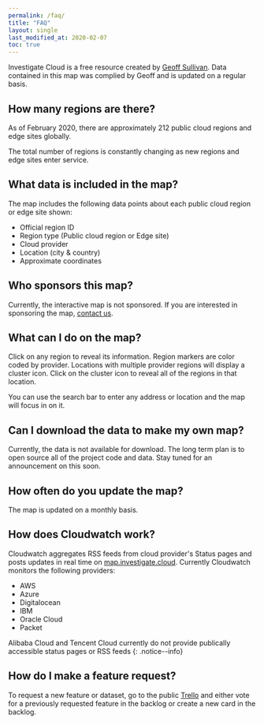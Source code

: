 ```yaml
---
permalink: /faq/
title: "FAQ"
layout: single
last_modified_at: 2020-02-07
toc: true
---
```


Investigate Cloud is a free resource created by [Geoff Sullivan](https://geoffsullivan.net). Data contained in this map was complied by Geoff and is updated on a regular basis.

## How many regions are there?
As of February 2020, there are approximately 212 public cloud regions and edge sites globally. 

The total number of regions is constantly changing as new regions and edge sites enter service.

## What data is included in the map?
The map includes the following data points about each public cloud region or edge site shown:

* Official region ID
* Region type (Public cloud region or Edge site)
* Cloud provider
* Location (city & country)
* Approximate coordinates
 
## Who sponsors this map?
Currently, the interactive map is not sponsored. If you are interested in sponsoring the map, [contact us](mailto:geoffrsullivan@gmail.com).

## What can I do on the map?
Click on any region to reveal its information. Region markers are color coded by provider. Locations with multiple provider regions will display a cluster icon. Click on the cluster icon to reveal all of the regions in that location.

You can use the search bar to enter any address or location and the map will focus in on it.

## Can I download the data to make my own map?
Currently, the data is not available for download. The long term plan is to open source all of the project code and data. Stay tuned for an announcement on this soon.

## How often do you update the map?
The map is updated on a monthly basis.

## How does Cloudwatch work?
Cloudwatch aggregates RSS feeds from cloud provider's Status pages and posts updates in real time on [map.investigate.cloud](https://map.investigate.cloud). Currently Cloudwatch monitors the following providers:

* AWS
* Azure
* Digitalocean
* IBM
* Oracle Cloud
* Packet

Alibaba Cloud and Tencent Cloud currently do not provide publically accessible status pages or RSS feeds
{: .notice--info}

## How do I make a feature request?
To request a new feature or dataset, go to the public [Trello](https://trello.com/b/YUmTWeNI/investigatecloud-public-roadmap) and either vote for a previously requested feature in the backlog or create a new card in the backlog. 